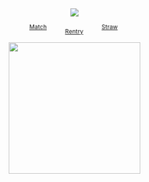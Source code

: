 ⠀
<div id="header" align="center">

![](https://komarev.com/ghpvc/?username=destroy-boys&style=plastic&color=red&label=_FUJOSHI_&base=1000)

<div id="header" align="center">


<sup>[Match](https://rentry.co/tianlang)</sup>  ⠀⠀‎  ‎  ‎  <sub>[Rentry](https://rentry.co/lordless)‎</sub>  ⠀⠀‎  ‎  ‎  ‎<sup>[Straw](https://4megz.straw.page)</sup> ‎  

<img src=https://i.postimg.cc/QtZJKHMs/Untitled16-20250503201544.png width="260" height="260">
